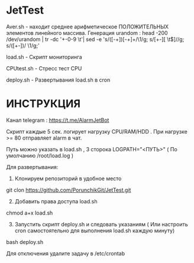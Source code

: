 # JetTest

Aver.sh  -  находит среднее арифметическое ПОЛОЖИТЕЛЬНЫХ элементов линейного массива. Генерация urandom : head -200 /dev/urandom | tr -dc '+\-0-9 \t'| sed -e 's/\([-+]\)[-+]\+/\1/g; s/[+-][ \t$]//g; s/\([+-]\)/ \1/g;'

load.sh - Скрипт мониторинга

CPUtest.sh - Стресс тест CPU

deploy.sh - Развертывания load.sh в cron


# ИНСТРУКЦИЯ

Канал telegram : https://t.me/AlarmJetBot

Скрипт каждые 5 сек. логирует нагрузку CPU/RAM/HDD . При нагрузке >= 80 отправляет alarm в чат.

Путь можно указать в load.sh , 3 сторока LOGPATH="<ПУТЬ>" ( По умолчанию /root/load.log )

Для развертывания:
1. Клонируем репозиторий в удобное место 

git clon https://github.com/PorunchikGit/JetTest.git

2. Добавить права доступа load.sh

chmod a+x load.sh

3. Запустить скрипт deploy.sh и следовать указаниям ( Или настроить cron самостоятельно для выполнения load.sh каждую минуту)

bash deploy.sh

Для отключения удалите задачу в /etc/crontab
